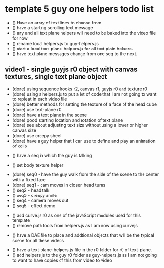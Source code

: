 # template 5 guy one helpers todo list

<!-- text-plane -->
* () Have an array of text lines to choose from
* () have a starting scrolling text message
* () any and all text plane helpers will need to be baked into the video file for now
* () rename local helpers.js to guy-helpers.js
* () start a local text-plane-helpers.js for all text plain helpers.
* () have text plane messages change from one seq to the next.

## video1 - single guyjs r0 object with canvas textures, single text plane object
* (done) using sequence hooks r2, canvas r1, guyjs r0 and texture r0 
* (done) using a helpers.js to put a lot of code that I am not going to want to repleat in each video file
* (done) better methods for setting the texture of a face of the head cube
* (done) use text-plane r0
* (done) have a text plane in the scene
* (done) good starting location and rotation of text plane
* (done) see about adjusting text size without using a lower or higher canvas size
* (done) use creepy sheet
* (done) have a guy helper that I can use to define and play an animation of cells

<!-- guy -->
* () have a seq in which the guy is talking

* () set body texture helper

<!--  seq objects -->
* (done) seq0 - have the guy walk from the side of the scene to the center with a fixed face
* (done) seq1 - cam moves in closer, head turns
* () seq2 - head talk
* () seq3 - creepy smile
* () seq4 - camera moves out
* () seq5 - effect demo

<!-- curve.js -->
* () add curve.js r0 as one of the javaScript modules used for this template
* () remove path tools from helpers.js as I am now using curvejs

<!-- WORLD OBJECTS -->
* () have a DAE file to place and addtional objects that will be the typical scene for all these videos


<!-- only do this when helpers.js is solid -->
* () have a text-plane-helpers.js file in the r0 folder for r0 of text-plane.
* () add helpers.js to the guy r0 folder as guy-helpers.js as I am not going to want to have copies of this from video to video

